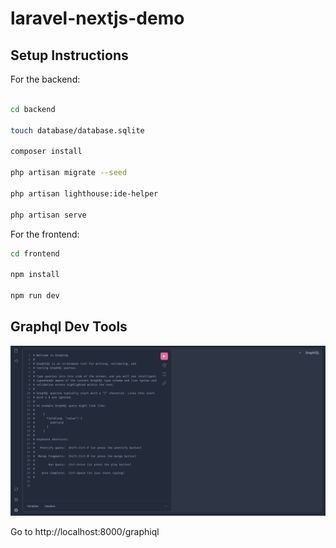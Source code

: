 # laravel-nextjs-demo

## Setup Instructions

For the backend:
```bash 

cd backend 

touch database/database.sqlite

composer install

php artisan migrate --seed

php artisan lighthouse:ide-helper

php artisan serve
```


For the frontend:
```bash 
cd frontend 

npm install

npm run dev
```

## Graphql Dev Tools

![Graphql Dev Tools](assets/graphql-dev-tools.png)

Go to http://localhost:8000/graphiql